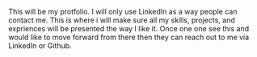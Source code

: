 This will be my protfolio.
I will only use LinkedIn as a way people can contact me.
This is where i will make sure all my skills, projects, and expriences will be presented the way I like it. 
Once one one see this and would like to move forward from there then they can reach out to me via LinkedIn or Github.
